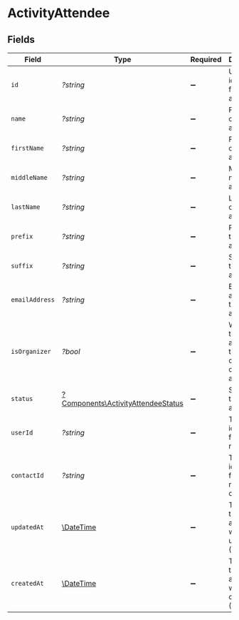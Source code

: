 # ActivityAttendee


## Fields

| Field                                                                                   | Type                                                                                    | Required                                                                                | Description                                                                             | Example                                                                                 |
| --------------------------------------------------------------------------------------- | --------------------------------------------------------------------------------------- | --------------------------------------------------------------------------------------- | --------------------------------------------------------------------------------------- | --------------------------------------------------------------------------------------- |
| `id`                                                                                    | *?string*                                                                               | :heavy_minus_sign:                                                                      | Unique identifier for the attendee                                                      | 12345                                                                                   |
| `name`                                                                                  | *?string*                                                                               | :heavy_minus_sign:                                                                      | Full name of the attendee                                                               | Elon Musk                                                                               |
| `firstName`                                                                             | *?string*                                                                               | :heavy_minus_sign:                                                                      | First name of the attendee                                                              | Elon                                                                                    |
| `middleName`                                                                            | *?string*                                                                               | :heavy_minus_sign:                                                                      | Middle name of the attendee                                                             | D.                                                                                      |
| `lastName`                                                                              | *?string*                                                                               | :heavy_minus_sign:                                                                      | Last name of the attendee                                                               | Musk                                                                                    |
| `prefix`                                                                                | *?string*                                                                               | :heavy_minus_sign:                                                                      | Prefix of the attendee                                                                  | Mr.                                                                                     |
| `suffix`                                                                                | *?string*                                                                               | :heavy_minus_sign:                                                                      | Suffix of the attendee                                                                  | PhD                                                                                     |
| `emailAddress`                                                                          | *?string*                                                                               | :heavy_minus_sign:                                                                      | Email address of the attendee                                                           | elon@musk.com                                                                           |
| `isOrganizer`                                                                           | *?bool*                                                                                 | :heavy_minus_sign:                                                                      | Whether the attendee is the organizer of the activity                                   | true                                                                                    |
| `status`                                                                                | [?Components\ActivityAttendeeStatus](../../Models/Components/ActivityAttendeeStatus.md) | :heavy_minus_sign:                                                                      | Status of the attendee                                                                  | accepted                                                                                |
| `userId`                                                                                | *?string*                                                                               | :heavy_minus_sign:                                                                      | The identifier for a related user                                                       | 12345                                                                                   |
| `contactId`                                                                             | *?string*                                                                               | :heavy_minus_sign:                                                                      | The identifier for a related contact                                                    | 12345                                                                                   |
| `updatedAt`                                                                             | [\DateTime](https://www.php.net/manual/en/class.datetime.php)                           | :heavy_minus_sign:                                                                      | The last time the attendee was updated (ISO 8601)                                       | 2017-08-12T20:43:21.291Z                                                                |
| `createdAt`                                                                             | [\DateTime](https://www.php.net/manual/en/class.datetime.php)                           | :heavy_minus_sign:                                                                      | The time the attendee was created (ISO 8601)                                            | 2017-08-12T20:43:21.291Z                                                                |